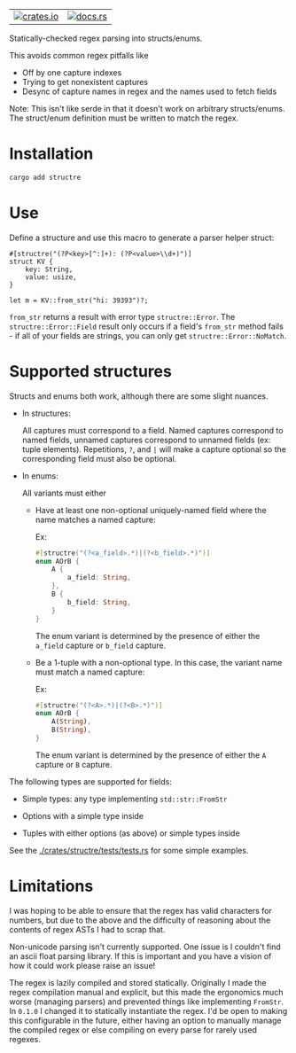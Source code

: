 <table align="right" margin="1em"><tr>
<td><a href="https://crates.io/crates/structre"><img alt="crates.io" src="https://img.shields.io/crates/v/structre"></a></td>
<td><a href="https://docs.rs/structre"><img alt="docs.rs" src="https://img.shields.io/docsrs/structre"></td></a>
</tr></table>

Statically-checked regex parsing into structs/enums.

This avoids common regex pitfalls like

- Off by one capture indexes
- Trying to get nonexistent captures
- Desync of capture names in regex and the names used to fetch fields

Note: This isn't like serde in that it doesn't work on arbitrary structs/enums. The struct/enum definition must be written to match the regex.

# Installation

```sh
cargo add structre
```

# Use

Define a structure and use this macro to generate a parser helper struct:

```
#[structre("(?P<key>[^:]+): (?P<value>\\d+)")]
struct KV {
    key: String,
    value: usize,
}
```

```
let m = KV::from_str("hi: 39393")?;
```

`from_str` returns a result with error type `structre::Error`. The `structre::Error::Field` result only occurs if a field's `from_str` method fails - if all of your fields are strings, you can only get `structre::Error::NoMatch`.

# Supported structures

Structs and enums both work, although there are some slight nuances.

- In structures:

  All captures must correspond to a field. Named captures correspond to named fields, unnamed captures correspond to unnamed fields (ex: tuple elements). Repetitions, `?`, and `|` will make a capture optional so the corresponding field must also be optional.

- In enums:

  All variants must either

  - Have at least one non-optional uniquely-named field where the name matches a named capture:

    Ex:

    ```rust
    #[structre("(?<a_field>.*)|(?<b_field>.*)")]
    enum AOrB {
        A {
            a_field: String,
        },
        B {
            b_field: String,
        }
    }
    ```

    The enum variant is determined by the presence of either the `a_field` capture or `b_field` capture.

  - Be a 1-tuple with a non-optional type. In this case, the variant name must match a named capture:

    Ex:

    ```rust
    #[structre("(?<A>.*)|(?<B>.*)")]
    enum AOrB {
        A(String),
        B(String),
    }
    ```

    The enum variant is determined by the presence of either the `A` capture or `B` capture.

The following types are supported for fields:

- Simple types: any type implementing `std::str::FromStr`

- Options with a simple type inside

- Tuples with either options (as above) or simple types inside

See the [./crates/structre/tests/tests.rs](tests) for some simple examples.

# Limitations

I was hoping to be able to ensure that the regex has valid characters for numbers, but due to the above and the difficulty of reasoning about the contents of regex ASTs I had to scrap that.

Non-unicode parsing isn't currently supported. One issue is I couldn't find an ascii float parsing library. If this is important and you have a vision of how it could work please raise an issue!

The regex is lazily compiled and stored statically. Originally I made the regex compilation manual and explicit, but this made the ergonomics much worse (managing parsers) and prevented things like implementing `FromStr`. In `0.1.0` I changed it to statically instantiate the regex. I'd be open to making this configurable in the future, either having an option to manually manage the compiled regex or else compiling on every parse for rarely used regexes.
